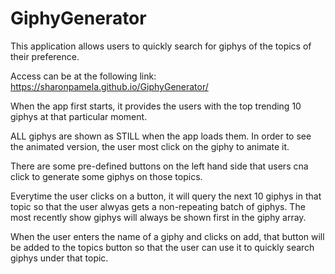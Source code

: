 # GiphyGenerator

This application allows users to quickly search for giphys of the topics of their preference.

Access can be at the following link: https://sharonpamela.github.io/GiphyGenerator/

When the app first starts, it provides the users with the top trending 10 giphys at that particular moment. 

ALL giphys are shown as STILL when the app loads them. In order to see the animated version, the user most click on the 
giphy to animate it.

There are some pre-defined buttons on the left hand side that users cna click to generate some giphys on those topics.

Everytime the user clicks on a button, it will query the next 10 giphys in that topic so that the user alwyas gets 
a non-repeating batch of giphys. The most recently show giphys will always be shown first in the giphy array.

When the user enters the name of a giphy and clicks on add, that button will be added to the topics button so that the 
user can use it to quickly search giphys under that topic. 

